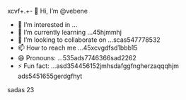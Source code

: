 xcvf+.+- 👋 Hi, I’m @vebene
- 👀 I’m interested in ...
- 🌱 I’m currently learning ...45hjmmhj
- 💞️ I’m looking to collaborate on ...scas547778532
- 📫 How to reach me ...45xcvgdfsd1bbb15
- 😄 Pronouns: ...535ads7746366sad2262
- ⚡ Fun fact: ...asd354456152jmhsdafggfngherzaqqqhjm
ads5451655gerdgfhyt
<!---453dfs4505230xcvjyjrrer
vebene/vebene is a ✨ special ✨ repository becausdfse its `RE54ADME.md` (this file) appears on your GitHub151551155 profile.
You can click the Preview link to take a look atsdf your changes.nhgh
--->
sadas
23
